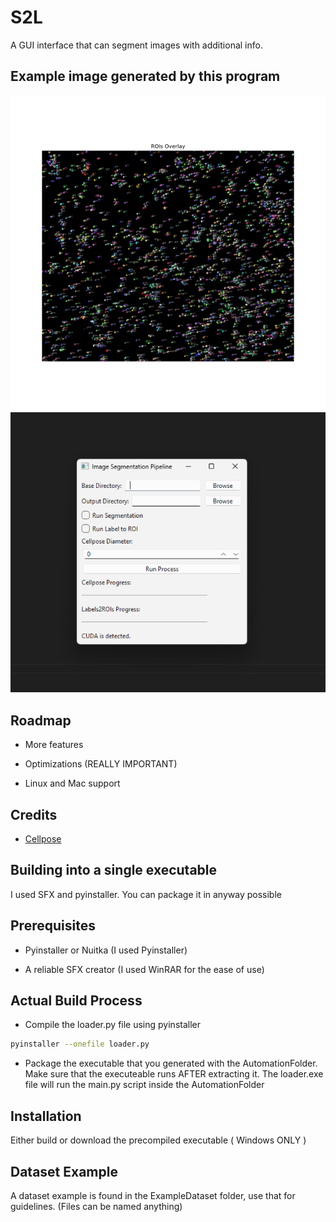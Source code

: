 
# S2L

A GUI interface that can segment images with additional info.

## Example image generated by this program
![Example](https://raw.githubusercontent.com/aftabnadim/S2L/v0.2/example.png)
![Example](https://raw.githubusercontent.com/aftabnadim/S2L/v0.2/gui.png)




## Roadmap

- More features

- Optimizations (REALLY IMPORTANT)
- Linux and Mac support 

## Credits

 - [Cellpose](https://github.com/MouseLand/cellpose)

## Building into a  single executable

I used SFX and pyinstaller. You can package it in anyway possible

## Prerequisites

- Pyinstaller or Nuitka (I used Pyinstaller)

- A reliable SFX creator (I used WinRAR for the ease of use)

## Actual Build Process

- Compile the loader.py file using pyinstaller
```bash
pyinstaller --onefile loader.py
```

- Package the executable that you generated with the AutomationFolder. Make sure that the executeable runs AFTER extracting it. The loader.exe file will run the main.py script inside the  AutomationFolder
    
## Installation

Either build or download the precompiled executable ( Windows ONLY )

## Dataset Example

A dataset example is found in the ExampleDataset folder, use that for guidelines. (Files can be named anything)
